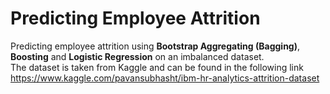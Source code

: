 # Predicting Employee Attrition
Predicting employee attrition using **Bootstrap Aggregating (Bagging)**, **Boosting** and **Logistic Regression** on an imbalanced dataset. <br>
The dataset is taken from Kaggle and can be found in the following link <br> 
https://www.kaggle.com/pavansubhasht/ibm-hr-analytics-attrition-dataset
